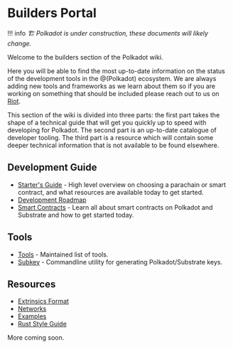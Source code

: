 # Builders Portal

!!! info
    _🏗️ Polkadot is under construction, these documents will likely change._

Welcome to the builders section of the Polkadot wiki.

Here you will be able to find the most up-to-date information on the status of the development tools in the @(Polkadot) ecosystem.
We are always adding new tools and frameworks as we learn about them so if you are working on something that should be included please reach out to us on [Riot](https://riot.im/app/#/room/#polkadot-watercooler:matrix.org).

This section of the wiki is divided into three parts: the first
part takes the shape of a technical guide that will get you quickly
up to speed with developing for Polkadot. The second part is an
up-to-date catalogue of developer tooling. The third part is a
resource which will contain some deeper technical information
that is not available to be found elsewhere.

## Development Guide

- [Starter's Guide](./build-with-polkadot.md) - High level overview on choosing a parachain or smart contract, and what resources are available today to get started.
- [Development Roadmap](./dev-roadmap.md)
- [Smart Contracts](./smart-contracts.md) - Learn all about smart contracts on Polkadot and Substrate and how to get started today.

## Tools

- [Tools](./tools/index.md) - Maintained list of tools.
- [Subkey](./tools/subkey.md) - Commandline utility for generating Polkadot/Substrate keys.

## Resources

- [Extrinsics Format](./extrinsic-format.md)
- [Networks](./networks.md)
- [Examples](./examples/index.md)
- [Rust Style Guide](./rust-style-guide.md)

More coming soon.
